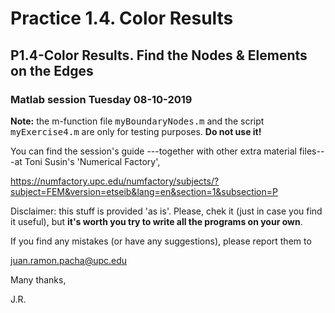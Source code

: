 # Practice 1.4. Color Results
## P1.4-Color Results. Find the Nodes & Elements on the Edges
### Matlab session Tuesday 08-10-2019

**Note:** the m-function file <tt>myBoundaryNodes.m</tt> and the script 
<tt>myExercise4.m</tt> are only for testing purposes. **Do not use it!**

You can find the session's guide ---together with other extra material
files---at Toni Susin's 'Numerical Factory', 

https://numfactory.upc.edu/numfactory/subjects/?subject=FEM&version=etseib&lang=en&section=1&subsection=P

Disclaimer: this stuff is provided 'as is'. Please, chek it (just in case
you find it useful), but **it's worth you try to write all the programs 
on your own**.

If you find any mistakes (or have any suggestions), please report them to 

juan.ramon.pacha@upc.edu 

Many thanks,

J.R.

